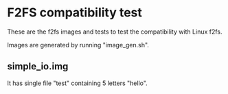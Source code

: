 # F2FS compatibility test

These are the f2fs images and tests to test the compatibility with Linux f2fs.

Images are generated by running "image_gen.sh".

## simple_io.img

It has single file "test" containing 5 letters "hello".
